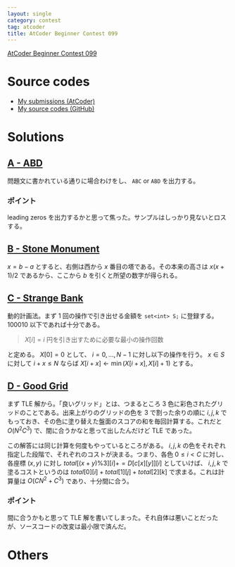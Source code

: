 ```yaml
---
layout: single
category: contest
tag: atcoder
title: AtCoder Beginner Contest 099
---
```


[AtCoder Beginner Contest 099](https://atcoder.jp/contests/abc099)

# Source codes

- [My submissions (AtCoder)](https://atcoder.jp/contests/abc099/submissions?f.User=kazunetakahashi)
- [My source codes (GitHub)](https://github.com/kazunetakahashi/atcoder/tree/master/2018/0610_ABC099)

# Solutions

## [A - ABD](https://atcoder.jp/contests/abc099/tasks/abc099_a)

問題文に書かれている通りに場合わけをし、 `ABC` or `ABD` を出力する。

### ポイント

leading zeros を出力するかと思って焦った。サンプルはしっかり見ないとロスする。

## [B - Stone Monument](https://atcoder.jp/contests/abc099/tasks/abc099_b)

$x = b - a$ とすると、右側は西から $x$ 番目の塔である。その本来の高さは $x (x + 1) / 2$ であるから、ここから $b$ を引くと所望の数字が得られる。

## [C - Strange Bank](https://atcoder.jp/contests/abc099/tasks/abc099_c)

動的計画法。まず 1 回の操作で引き出せる金額を `set<int> S;` に登録する。 $100010$ 以下であれば十分である。

> $X[i] = i$ 円を引き出すために必要な最小の操作回数

と定める。 $X[0] = 0$ として、 $i = 0, \dots, N-1$ に対し以下の操作を行う。 $x \in S$ に対して $i + x \leq N$ ならば $X[i + x] \gets \min(X[i + x], X[i] + 1)$ とする。

## [D - Good Grid](https://atcoder.jp/contests/abc099/tasks/abc099_d)

まず TLE 解から。「良いグリッド」とは、つまるところ $3$ 色に彩色されたグリッドのことである。出来上がりのグリッドの色を $3$ で割った余りの順に $i, j, k$ でもっておき、その色に塗り替えた盤面のスコアの和を毎回計算する。これだと $O(N^2 C^3)$ で、間に合うかなと思って出したんだけど TLE であった。

この解答には同じ計算を何度もやっているところがある。 $i, j, k$ の色をそれぞれ指定した段階で、それぞれのコストが決まる。つまり、各色 $0 \leq i < C$ に対し、各座標 $(x, y)$ に対し $total[(x+y)\%3][i] += D[c[x][y]][i]$ としていけば、 $i, j, k$ で塗るコストというのは $total[0][i] + total[1][j] + total[2][k]$ で求まる。これは計算量は $O(C N^2 + C^3)$ であり、十分間に合う。

### ポイント

間に合うかもと思って TLE 解を書いてしまった。それ自体は悪いことだったが、ソースコードの改変は最小限で済んだ。

# Others
